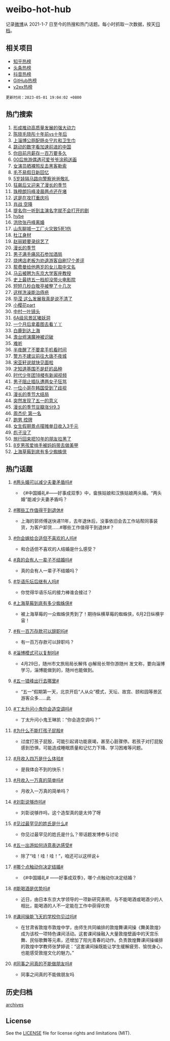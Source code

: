 # weibo-hot-hub

记录[微博](https://www.weibo.com)从 2021-1-7 日至今的热搜和热门话题。每小时抓取一次数据，按天[归档](archives)。

## 相关项目

- [知乎热榜](https://github.com/lonnyzhang423/zhihu-hot-hub)
- [头条热榜](https://github.com/lonnyzhang423/toutiao-hot-hub)
- [抖音热榜](https://github.com/lonnyzhang423/douyin-hot-hub)
- [GitHub热榜](https://github.com/lonnyzhang423/github-hot-hub)
- [v2ex热榜](https://github.com/lonnyzhang423/v2ex-hot-hub)


`更新时间：2023-05-01 19:04:02 +0800`

## 热门搜索

1. [形成推动高质量发展的强大动力](https://m.weibo.cn/search?containerid=100103type%3D1%26t%3D10%26q%3D%23%E5%BD%A2%E6%88%90%E6%8E%A8%E5%8A%A8%E9%AB%98%E8%B4%A8%E9%87%8F%E5%8F%91%E5%B1%95%E7%9A%84%E5%BC%BA%E5%A4%A7%E5%8A%A8%E5%8A%9B%23&stream_entry_id=51&isnewpage=1&extparam=seat%3D1%26c_type%3D51%26dgr%3D0%26cate%3D10103%26filter_type%3Drealtimehot%26stream_entry_id%3D51%26pos%3D0%26display_time%3D1682939041%26pre_seqid%3D1682939041035027378225&luicode=10000011&lfid=106003type%253D25%2526t%253D3%2526disable_hot%253D1%2526filter_type%253Drealtimehot)
1. [陈晓毛晓彤十年前vs十年后](https://m.weibo.cn/search?containerid=100103type%3D1%26t%3D10%26q%3D%23%E9%99%88%E6%99%93%E6%AF%9B%E6%99%93%E5%BD%A4%E5%8D%81%E5%B9%B4%E5%89%8Dvs%E5%8D%81%E5%B9%B4%E5%90%8E%23&stream_entry_id=31&isnewpage=1&extparam=seat%3D1%26realpos%3D1%26flag%3D1%26band_rank%3D1%26lcate%3D5001%26stream_entry_id%3D31%26filter_type%3Drealtimehot%26q%3D%2523%25E9%2599%2588%25E6%2599%2593%25E6%25AF%259B%25E6%2599%2593%25E5%25BD%25A4%25E5%258D%2581%25E5%25B9%25B4%25E5%2589%258Dvs%25E5%258D%2581%25E5%25B9%25B4%25E5%2590%258E%2523%26dgr%3D0%26pos%3D0%26cate%3D5001%26c_type%3D31%26display_time%3D1682939041%26pre_seqid%3D1682939041035027378225&luicode=10000011&lfid=106003type%253D25%2526t%253D3%2526disable_hot%253D1%2526filter_type%253Drealtimehot)
1. [上淄博公厕配肠炎宁片和卫生巾](https://m.weibo.cn/search?containerid=100103type%3D1%26t%3D10%26q%3D%23%E4%B8%8A%E6%B7%84%E5%8D%9A%E5%85%AC%E5%8E%95%E9%85%8D%E8%82%A0%E7%82%8E%E5%AE%81%E7%89%87%E5%92%8C%E5%8D%AB%E7%94%9F%E5%B7%BE%23&stream_entry_id=31&isnewpage=1&extparam=seat%3D1%26realpos%3D2%26flag%3D0%26band_rank%3D2%26lcate%3D5001%26stream_entry_id%3D31%26filter_type%3Drealtimehot%26q%3D%2523%25E4%25B8%258A%25E6%25B7%2584%25E5%258D%259A%25E5%2585%25AC%25E5%258E%2595%25E9%2585%258D%25E8%2582%25A0%25E7%2582%258E%25E5%25AE%2581%25E7%2589%2587%25E5%2592%258C%25E5%258D%25AB%25E7%2594%259F%25E5%25B7%25BE%2523%26dgr%3D0%26pos%3D1%26cate%3D5001%26c_type%3D31%26display_time%3D1682939041%26pre_seqid%3D1682939041035027378225&luicode=10000011&lfid=106003type%253D25%2526t%253D3%2526disable_hot%253D1%2526filter_type%253Drealtimehot)
1. [跳动的数字看加速前进的中国](https://m.weibo.cn/search?containerid=100103type%3D1%26t%3D10%26q%3D%23%E8%B7%B3%E5%8A%A8%E7%9A%84%E6%95%B0%E5%AD%97%E7%9C%8B%E5%8A%A0%E9%80%9F%E5%89%8D%E8%BF%9B%E7%9A%84%E4%B8%AD%E5%9B%BD%23&stream_entry_id=31&isnewpage=1&extparam=seat%3D1%26realpos%3D3%26flag%3D0%26band_rank%3D3%26lcate%3D5001%26stream_entry_id%3D31%26filter_type%3Drealtimehot%26q%3D%2523%25E8%25B7%25B3%25E5%258A%25A8%25E7%259A%2584%25E6%2595%25B0%25E5%25AD%2597%25E7%259C%258B%25E5%258A%25A0%25E9%2580%259F%25E5%2589%258D%25E8%25BF%259B%25E7%259A%2584%25E4%25B8%25AD%25E5%259B%25BD%2523%26dgr%3D0%26pos%3D2%26cate%3D5001%26c_type%3D31%26display_time%3D1682939041%26pre_seqid%3D1682939041035027378225&luicode=10000011&lfid=106003type%253D25%2526t%253D3%2526disable_hot%253D1%2526filter_type%253Drealtimehot)
1. [你目前月薪存一百万要多久](https://m.weibo.cn/search?containerid=100103type%3D1%26t%3D10%26q%3D%23%E4%BD%A0%E7%9B%AE%E5%89%8D%E6%9C%88%E8%96%AA%E5%AD%98%E4%B8%80%E7%99%BE%E4%B8%87%E8%A6%81%E5%A4%9A%E4%B9%85%23&stream_entry_id=31&isnewpage=1&extparam=seat%3D1%26realpos%3D4%26flag%3D2%26band_rank%3D4%26lcate%3D5001%26stream_entry_id%3D31%26filter_type%3Drealtimehot%26q%3D%2523%25E4%25BD%25A0%25E7%259B%25AE%25E5%2589%258D%25E6%259C%2588%25E8%2596%25AA%25E5%25AD%2598%25E4%25B8%2580%25E7%2599%25BE%25E4%25B8%2587%25E8%25A6%2581%25E5%25A4%259A%25E4%25B9%2585%2523%26dgr%3D0%26pos%3D3%26cate%3D5001%26c_type%3D31%26display_time%3D1682939041%26pre_seqid%3D1682939041035027378225&luicode=10000011&lfid=106003type%253D25%2526t%253D3%2526disable_hot%253D1%2526filter_type%253Drealtimehot)
1. [00后旅游偶遇可爱爷爷涂鸦送画](https://m.weibo.cn/search?containerid=100103type%3D1%26t%3D10%26q%3D%2300%E5%90%8E%E6%97%85%E6%B8%B8%E5%81%B6%E9%81%87%E5%8F%AF%E7%88%B1%E7%88%B7%E7%88%B7%E6%B6%82%E9%B8%A6%E9%80%81%E7%94%BB%23&stream_entry_id=31&isnewpage=1&extparam=seat%3D1%26realpos%3D5%26flag%3D1%26band_rank%3D5%26lcate%3D5001%26stream_entry_id%3D31%26filter_type%3Drealtimehot%26q%3D%252300%25E5%2590%258E%25E6%2597%2585%25E6%25B8%25B8%25E5%2581%25B6%25E9%2581%2587%25E5%258F%25AF%25E7%2588%25B1%25E7%2588%25B7%25E7%2588%25B7%25E6%25B6%2582%25E9%25B8%25A6%25E9%2580%2581%25E7%2594%25BB%2523%26dgr%3D0%26pos%3D4%26cate%3D5001%26c_type%3D31%26display_time%3D1682939041%26pre_seqid%3D1682939041035027378225&luicode=10000011&lfid=106003type%253D25%2526t%253D3%2526disable_hot%253D1%2526filter_type%253Drealtimehot)
1. [女演员晒裸照反击黑客勒索](https://m.weibo.cn/search?containerid=100103type%3D1%26t%3D10%26q%3D%23%E5%A5%B3%E6%BC%94%E5%91%98%E6%99%92%E8%A3%B8%E7%85%A7%E5%8F%8D%E5%87%BB%E9%BB%91%E5%AE%A2%E5%8B%92%E7%B4%A2%23&stream_entry_id=31&isnewpage=1&extparam=seat%3D1%26realpos%3D6%26flag%3D16%26band_rank%3D6%26lcate%3D5001%26stream_entry_id%3D31%26filter_type%3Drealtimehot%26q%3D%2523%25E5%25A5%25B3%25E6%25BC%2594%25E5%2591%2598%25E6%2599%2592%25E8%25A3%25B8%25E7%2585%25A7%25E5%258F%258D%25E5%2587%25BB%25E9%25BB%2591%25E5%25AE%25A2%25E5%258B%2592%25E7%25B4%25A2%2523%26dgr%3D0%26pos%3D5%26cate%3D5001%26c_type%3D31%26display_time%3D1682939041%26pre_seqid%3D1682939041035027378225&luicode=10000011&lfid=106003type%253D25%2526t%253D3%2526disable_hot%253D1%2526filter_type%253Drealtimehot)
1. [毛不易假日新回忆](https://m.weibo.cn/search?containerid=100103type%3D1%26t%3D10%26q%3D%23%E6%AF%9B%E4%B8%8D%E6%98%93%E5%81%87%E6%97%A5%E6%96%B0%E5%9B%9E%E5%BF%86%23&stream_entry_id=31&isnewpage=1&extparam=seat%3D1%26band_rank%3D7%26lcate%3D5001%26filter_type%3Drealtimehot%26c_type%3D31%26adid%3D187477%26q%3D%2523%25E6%25AF%259B%25E4%25B8%258D%25E6%2598%2593%25E5%2581%2587%25E6%2597%25A5%25E6%2596%25B0%25E5%259B%259E%25E5%25BF%2586%2523%26dgr%3D0%26stream_entry_id%3D31%26topic_ad%3D1%26cate%3D5001%26pos%3D6%26display_time%3D1682939041%26pre_seqid%3D1682939041035027378225&luicode=10000011&lfid=106003type%253D25%2526t%253D3%2526disable_hot%253D1%2526filter_type%253Drealtimehot)
1. [5岁娃隔马路向警察爸爸敬礼](https://m.weibo.cn/search?containerid=100103type%3D1%26t%3D10%26q%3D%235%E5%B2%81%E5%A8%83%E9%9A%94%E9%A9%AC%E8%B7%AF%E5%90%91%E8%AD%A6%E5%AF%9F%E7%88%B8%E7%88%B8%E6%95%AC%E7%A4%BC%23&stream_entry_id=31&isnewpage=1&extparam=seat%3D1%26realpos%3D7%26flag%3D1%26band_rank%3D7%26lcate%3D5001%26stream_entry_id%3D31%26filter_type%3Drealtimehot%26q%3D%25235%25E5%25B2%2581%25E5%25A8%2583%25E9%259A%2594%25E9%25A9%25AC%25E8%25B7%25AF%25E5%2590%2591%25E8%25AD%25A6%25E5%25AF%259F%25E7%2588%25B8%25E7%2588%25B8%25E6%2595%25AC%25E7%25A4%25BC%2523%26dgr%3D0%26pos%3D7%26cate%3D5001%26c_type%3D31%26display_time%3D1682939041%26pre_seqid%3D1682939041035027378225&luicode=10000011&lfid=106003type%253D25%2526t%253D3%2526disable_hot%253D1%2526filter_type%253Drealtimehot)
1. [狂飙后又迎来了漫长的季节](https://m.weibo.cn/search?containerid=100103type%3D1%26t%3D10%26q%3D%E7%8B%82%E9%A3%99%E5%90%8E%E5%8F%88%E8%BF%8E%E6%9D%A5%E4%BA%86%E6%BC%AB%E9%95%BF%E7%9A%84%E5%AD%A3%E8%8A%82&stream_entry_id=31&isnewpage=1&extparam=seat%3D1%26realpos%3D8%26flag%3D1%26band_rank%3D8%26lcate%3D5001%26stream_entry_id%3D31%26filter_type%3Drealtimehot%26q%3D%25E7%258B%2582%25E9%25A3%2599%25E5%2590%258E%25E5%258F%2588%25E8%25BF%258E%25E6%259D%25A5%25E4%25BA%2586%25E6%25BC%25AB%25E9%2595%25BF%25E7%259A%2584%25E5%25AD%25A3%25E8%258A%2582%26dgr%3D0%26pos%3D8%26cate%3D5001%26c_type%3D31%26display_time%3D1682939041%26pre_seqid%3D1682939041035027378225&luicode=10000011&lfid=106003type%253D25%2526t%253D3%2526disable_hot%253D1%2526filter_type%253Drealtimehot)
1. [珠穆朗玛峰凌晨两点还在堵](https://m.weibo.cn/search?containerid=100103type%3D1%26t%3D10%26q%3D%E7%8F%A0%E7%A9%86%E6%9C%97%E7%8E%9B%E5%B3%B0%E5%87%8C%E6%99%A8%E4%B8%A4%E7%82%B9%E8%BF%98%E5%9C%A8%E5%A0%B5&stream_entry_id=31&isnewpage=1&extparam=seat%3D1%26realpos%3D9%26flag%3D16%26band_rank%3D9%26lcate%3D5001%26stream_entry_id%3D31%26filter_type%3Drealtimehot%26q%3D%25E7%258F%25A0%25E7%25A9%2586%25E6%259C%2597%25E7%258E%259B%25E5%25B3%25B0%25E5%2587%258C%25E6%2599%25A8%25E4%25B8%25A4%25E7%2582%25B9%25E8%25BF%2598%25E5%259C%25A8%25E5%25A0%25B5%26dgr%3D0%26pos%3D9%26cate%3D5001%26c_type%3D31%26display_time%3D1682939041%26pre_seqid%3D1682939041035027378225&luicode=10000011&lfid=106003type%253D25%2526t%253D3%2526disable_hot%253D1%2526filter_type%253Drealtimehot)
1. [这是在攻打重庆吗](https://m.weibo.cn/search?containerid=100103type%3D1%26t%3D10%26q%3D%23%E8%BF%99%E6%98%AF%E5%9C%A8%E6%94%BB%E6%89%93%E9%87%8D%E5%BA%86%E5%90%97%23&stream_entry_id=31&isnewpage=1&extparam=seat%3D1%26realpos%3D10%26flag%3D0%26band_rank%3D10%26lcate%3D5001%26stream_entry_id%3D31%26filter_type%3Drealtimehot%26q%3D%2523%25E8%25BF%2599%25E6%2598%25AF%25E5%259C%25A8%25E6%2594%25BB%25E6%2589%2593%25E9%2587%258D%25E5%25BA%2586%25E5%2590%2597%2523%26dgr%3D0%26pos%3D10%26cate%3D5001%26c_type%3D31%26display_time%3D1682939041%26pre_seqid%3D1682939041035027378225&luicode=10000011&lfid=106003type%253D25%2526t%253D3%2526disable_hot%253D1%2526filter_type%253Drealtimehot)
1. [肖战 空降](https://m.weibo.cn/search?containerid=100103type%3D1%26t%3D10%26q%3D%E8%82%96%E6%88%98+%E7%A9%BA%E9%99%8D&stream_entry_id=31&isnewpage=1&extparam=seat%3D1%26realpos%3D11%26flag%3D1%26band_rank%3D11%26lcate%3D5001%26stream_entry_id%3D31%26filter_type%3Drealtimehot%26q%3D%25E8%2582%2596%25E6%2588%2598%2520%25E7%25A9%25BA%25E9%2599%258D%26dgr%3D0%26pos%3D11%26cate%3D5001%26c_type%3D31%26display_time%3D1682939041%26pre_seqid%3D1682939041035027378225&luicode=10000011&lfid=106003type%253D25%2526t%253D3%2526disable_hot%253D1%2526filter_type%253Drealtimehot)
1. [提名你一听到主演名字就不会打开的剧](https://m.weibo.cn/search?containerid=100103type%3D1%26t%3D10%26q%3D%23%E6%8F%90%E5%90%8D%E4%BD%A0%E4%B8%80%E5%90%AC%E5%88%B0%E4%B8%BB%E6%BC%94%E5%90%8D%E5%AD%97%E5%B0%B1%E4%B8%8D%E4%BC%9A%E6%89%93%E5%BC%80%E7%9A%84%E5%89%A7%23&stream_entry_id=31&isnewpage=1&extparam=seat%3D1%26realpos%3D12%26flag%3D0%26band_rank%3D12%26lcate%3D5001%26stream_entry_id%3D31%26filter_type%3Drealtimehot%26q%3D%2523%25E6%258F%2590%25E5%2590%258D%25E4%25BD%25A0%25E4%25B8%2580%25E5%2590%25AC%25E5%2588%25B0%25E4%25B8%25BB%25E6%25BC%2594%25E5%2590%258D%25E5%25AD%2597%25E5%25B0%25B1%25E4%25B8%258D%25E4%25BC%259A%25E6%2589%2593%25E5%25BC%2580%25E7%259A%2584%25E5%2589%25A7%2523%26dgr%3D0%26pos%3D12%26cate%3D5001%26c_type%3D31%26display_time%3D1682939041%26pre_seqid%3D1682939041035027378225&luicode=10000011&lfid=106003type%253D25%2526t%253D3%2526disable_hot%253D1%2526filter_type%253Drealtimehot)
1. [hybe](https://m.weibo.cn/search?containerid=100103type%3D1%26t%3D10%26q%3Dhybe&stream_entry_id=31&isnewpage=1&extparam=seat%3D1%26realpos%3D13%26flag%3D2%26band_rank%3D13%26lcate%3D5001%26stream_entry_id%3D31%26filter_type%3Drealtimehot%26q%3Dhybe%26dgr%3D0%26pos%3D13%26cate%3D5001%26c_type%3D31%26display_time%3D1682939041%26pre_seqid%3D1682939041035027378225&luicode=10000011&lfid=106003type%253D25%2526t%253D3%2526disable_hot%253D1%2526filter_type%253Drealtimehot)
1. [洪欣张丹峰离婚](https://m.weibo.cn/search?containerid=100103type%3D1%26t%3D10%26q%3D%23%E6%B4%AA%E6%AC%A3%E5%BC%A0%E4%B8%B9%E5%B3%B0%E7%A6%BB%E5%A9%9A%23&stream_entry_id=31&isnewpage=1&extparam=seat%3D1%26realpos%3D14%26flag%3D2%26band_rank%3D14%26lcate%3D5001%26stream_entry_id%3D31%26filter_type%3Drealtimehot%26q%3D%2523%25E6%25B4%25AA%25E6%25AC%25A3%25E5%25BC%25A0%25E4%25B8%25B9%25E5%25B3%25B0%25E7%25A6%25BB%25E5%25A9%259A%2523%26dgr%3D0%26pos%3D14%26cate%3D5001%26c_type%3D31%26display_time%3D1682939041%26pre_seqid%3D1682939041035027378225&luicode=10000011&lfid=106003type%253D25%2526t%253D3%2526disable_hot%253D1%2526filter_type%253Drealtimehot)
1. [山东聊城一工厂火灾致5死1伤](https://m.weibo.cn/search?containerid=100103type%3D1%26t%3D10%26q%3D%23%E5%B1%B1%E4%B8%9C%E8%81%8A%E5%9F%8E%E4%B8%80%E5%B7%A5%E5%8E%82%E7%81%AB%E7%81%BE%E8%87%B45%E6%AD%BB1%E4%BC%A4%23&stream_entry_id=31&isnewpage=1&extparam=seat%3D1%26realpos%3D15%26flag%3D1%26band_rank%3D15%26lcate%3D5001%26stream_entry_id%3D31%26filter_type%3Drealtimehot%26q%3D%2523%25E5%25B1%25B1%25E4%25B8%259C%25E8%2581%258A%25E5%259F%258E%25E4%25B8%2580%25E5%25B7%25A5%25E5%258E%2582%25E7%2581%25AB%25E7%2581%25BE%25E8%2587%25B45%25E6%25AD%25BB1%25E4%25BC%25A4%2523%26dgr%3D0%26pos%3D15%26cate%3D5001%26c_type%3D31%26display_time%3D1682939041%26pre_seqid%3D1682939041035027378225&luicode=10000011&lfid=106003type%253D25%2526t%253D3%2526disable_hot%253D1%2526filter_type%253Drealtimehot)
1. [杜江身材](https://m.weibo.cn/search?containerid=100103type%3D1%26t%3D10%26q%3D%E6%9D%9C%E6%B1%9F%E8%BA%AB%E6%9D%90&stream_entry_id=31&isnewpage=1&extparam=seat%3D1%26realpos%3D16%26flag%3D1%26band_rank%3D16%26lcate%3D5001%26stream_entry_id%3D31%26filter_type%3Drealtimehot%26q%3D%25E6%259D%259C%25E6%25B1%259F%25E8%25BA%25AB%25E6%259D%2590%26dgr%3D0%26pos%3D16%26cate%3D5001%26c_type%3D31%26display_time%3D1682939041%26pre_seqid%3D1682939041035027378225&luicode=10000011&lfid=106003type%253D25%2526t%253D3%2526disable_hot%253D1%2526filter_type%253Drealtimehot)
1. [赵丽颖要录综艺了](https://m.weibo.cn/search?containerid=100103type%3D1%26t%3D10%26q%3D%23%E8%B5%B5%E4%B8%BD%E9%A2%96%E8%A6%81%E5%BD%95%E7%BB%BC%E8%89%BA%E4%BA%86%23&stream_entry_id=31&isnewpage=1&extparam=seat%3D1%26realpos%3D17%26flag%3D0%26band_rank%3D17%26lcate%3D5001%26stream_entry_id%3D31%26filter_type%3Drealtimehot%26q%3D%2523%25E8%25B5%25B5%25E4%25B8%25BD%25E9%25A2%2596%25E8%25A6%2581%25E5%25BD%2595%25E7%25BB%25BC%25E8%2589%25BA%25E4%25BA%2586%2523%26dgr%3D0%26pos%3D17%26cate%3D5001%26c_type%3D31%26display_time%3D1682939041%26pre_seqid%3D1682939041035027378225&luicode=10000011&lfid=106003type%253D25%2526t%253D3%2526disable_hot%253D1%2526filter_type%253Drealtimehot)
1. [漫长的季节](https://m.weibo.cn/search?containerid=100103type%3D1%26t%3D10%26q%3D%E6%BC%AB%E9%95%BF%E7%9A%84%E5%AD%A3%E8%8A%82&stream_entry_id=31&isnewpage=1&extparam=seat%3D1%26realpos%3D18%26flag%3D1%26band_rank%3D18%26lcate%3D5001%26stream_entry_id%3D31%26filter_type%3Drealtimehot%26q%3D%25E6%25BC%25AB%25E9%2595%25BF%25E7%259A%2584%25E5%25AD%25A3%25E8%258A%2582%26dgr%3D0%26pos%3D18%26cate%3D5001%26c_type%3D31%26display_time%3D1682939041%26pre_seqid%3D1682939041035027378225&luicode=10000011&lfid=106003type%253D25%2526t%253D3%2526disable_hot%253D1%2526filter_type%253Drealtimehot)
1. [男子满手痛风石参加酒局](https://m.weibo.cn/search?containerid=100103type%3D1%26t%3D10%26q%3D%23%E7%94%B7%E5%AD%90%E6%BB%A1%E6%89%8B%E7%97%9B%E9%A3%8E%E7%9F%B3%E5%8F%82%E5%8A%A0%E9%85%92%E5%B1%80%23&stream_entry_id=31&isnewpage=1&extparam=seat%3D1%26realpos%3D19%26flag%3D1%26band_rank%3D19%26lcate%3D5001%26stream_entry_id%3D31%26filter_type%3Drealtimehot%26q%3D%2523%25E7%2594%25B7%25E5%25AD%2590%25E6%25BB%25A1%25E6%2589%258B%25E7%2597%259B%25E9%25A3%258E%25E7%259F%25B3%25E5%258F%2582%25E5%258A%25A0%25E9%2585%2592%25E5%25B1%2580%2523%26dgr%3D0%26pos%3D19%26cate%3D5001%26c_type%3D31%26display_time%3D1682939041%26pre_seqid%3D1682939041035027378225&luicode=10000011&lfid=106003type%253D25%2526t%253D3%2526disable_hot%253D1%2526filter_type%253Drealtimehot)
1. [烧烤店老板为劝退游客自刷17个差评](https://m.weibo.cn/search?containerid=100103type%3D1%26t%3D10%26q%3D%23%E7%83%A7%E7%83%A4%E5%BA%97%E8%80%81%E6%9D%BF%E4%B8%BA%E5%8A%9D%E9%80%80%E6%B8%B8%E5%AE%A2%E8%87%AA%E5%88%B717%E4%B8%AA%E5%B7%AE%E8%AF%84%23&stream_entry_id=31&isnewpage=1&extparam=seat%3D1%26realpos%3D20%26flag%3D0%26band_rank%3D20%26lcate%3D5001%26stream_entry_id%3D31%26filter_type%3Drealtimehot%26q%3D%2523%25E7%2583%25A7%25E7%2583%25A4%25E5%25BA%2597%25E8%2580%2581%25E6%259D%25BF%25E4%25B8%25BA%25E5%258A%259D%25E9%2580%2580%25E6%25B8%25B8%25E5%25AE%25A2%25E8%2587%25AA%25E5%2588%25B717%25E4%25B8%25AA%25E5%25B7%25AE%25E8%25AF%2584%2523%26dgr%3D0%26pos%3D20%26cate%3D5001%26c_type%3D31%26display_time%3D1682939041%26pre_seqid%3D1682939041035027378225&luicode=10000011&lfid=106003type%253D25%2526t%253D3%2526disable_hot%253D1%2526filter_type%253Drealtimehot)
1. [帮费曼给他两岁的女儿取中文名](https://m.weibo.cn/search?containerid=100103type%3D1%26t%3D10%26q%3D%23%E5%B8%AE%E8%B4%B9%E6%9B%BC%E7%BB%99%E4%BB%96%E4%B8%A4%E5%B2%81%E7%9A%84%E5%A5%B3%E5%84%BF%E5%8F%96%E4%B8%AD%E6%96%87%E5%90%8D%23&stream_entry_id=31&isnewpage=1&extparam=seat%3D1%26realpos%3D21%26flag%3D1%26band_rank%3D21%26lcate%3D5001%26stream_entry_id%3D31%26filter_type%3Drealtimehot%26q%3D%2523%25E5%25B8%25AE%25E8%25B4%25B9%25E6%259B%25BC%25E7%25BB%2599%25E4%25BB%2596%25E4%25B8%25A4%25E5%25B2%2581%25E7%259A%2584%25E5%25A5%25B3%25E5%2584%25BF%25E5%258F%2596%25E4%25B8%25AD%25E6%2596%2587%25E5%2590%258D%2523%26dgr%3D0%26pos%3D21%26cate%3D5001%26c_type%3D31%26display_time%3D1682939041%26pre_seqid%3D1682939041035027378225&luicode=10000011&lfid=106003type%253D25%2526t%253D3%2526disable_hot%253D1%2526filter_type%253Drealtimehot)
1. [马云被聘为东京大学客座教授](https://m.weibo.cn/search?containerid=100103type%3D1%26t%3D10%26q%3D%23%E9%A9%AC%E4%BA%91%E8%A2%AB%E8%81%98%E4%B8%BA%E4%B8%9C%E4%BA%AC%E5%A4%A7%E5%AD%A6%E5%AE%A2%E5%BA%A7%E6%95%99%E6%8E%88%23&stream_entry_id=31&isnewpage=1&extparam=seat%3D1%26realpos%3D22%26flag%3D2%26band_rank%3D22%26lcate%3D5001%26stream_entry_id%3D31%26filter_type%3Drealtimehot%26q%3D%2523%25E9%25A9%25AC%25E4%25BA%2591%25E8%25A2%25AB%25E8%2581%2598%25E4%25B8%25BA%25E4%25B8%259C%25E4%25BA%25AC%25E5%25A4%25A7%25E5%25AD%25A6%25E5%25AE%25A2%25E5%25BA%25A7%25E6%2595%2599%25E6%258E%2588%2523%26dgr%3D0%26pos%3D22%26cate%3D5001%26c_type%3D31%26display_time%3D1682939041%26pre_seqid%3D1682939041035027378225&luicode=10000011&lfid=106003type%253D25%2526t%253D3%2526disable_hot%253D1%2526filter_type%253Drealtimehot)
1. [史上最挤五一档却没带火电影院](https://m.weibo.cn/search?containerid=100103type%3D1%26t%3D10%26q%3D%23%E5%8F%B2%E4%B8%8A%E6%9C%80%E6%8C%A4%E4%BA%94%E4%B8%80%E6%A1%A3%E5%8D%B4%E6%B2%A1%E5%B8%A6%E7%81%AB%E7%94%B5%E5%BD%B1%E9%99%A2%23&stream_entry_id=31&isnewpage=1&extparam=seat%3D1%26realpos%3D23%26flag%3D0%26band_rank%3D23%26lcate%3D5001%26stream_entry_id%3D31%26filter_type%3Drealtimehot%26q%3D%2523%25E5%258F%25B2%25E4%25B8%258A%25E6%259C%2580%25E6%258C%25A4%25E4%25BA%2594%25E4%25B8%2580%25E6%25A1%25A3%25E5%258D%25B4%25E6%25B2%25A1%25E5%25B8%25A6%25E7%2581%25AB%25E7%2594%25B5%25E5%25BD%25B1%25E9%2599%25A2%2523%26dgr%3D0%26pos%3D23%26cate%3D5001%26c_type%3D31%26display_time%3D1682939041%26pre_seqid%3D1682939041035027378225&luicode=10000011&lfid=106003type%253D25%2526t%253D3%2526disable_hot%253D1%2526filter_type%253Drealtimehot)
1. [短短几秒白敬亭被整了十几次](https://m.weibo.cn/search?containerid=100103type%3D1%26t%3D10%26q%3D%E7%9F%AD%E7%9F%AD%E5%87%A0%E7%A7%92%E7%99%BD%E6%95%AC%E4%BA%AD%E8%A2%AB%E6%95%B4%E4%BA%86%E5%8D%81%E5%87%A0%E6%AC%A1&stream_entry_id=31&isnewpage=1&extparam=seat%3D1%26realpos%3D24%26flag%3D1%26band_rank%3D24%26lcate%3D5001%26stream_entry_id%3D31%26filter_type%3Drealtimehot%26q%3D%25E7%259F%25AD%25E7%259F%25AD%25E5%2587%25A0%25E7%25A7%2592%25E7%2599%25BD%25E6%2595%25AC%25E4%25BA%25AD%25E8%25A2%25AB%25E6%2595%25B4%25E4%25BA%2586%25E5%258D%2581%25E5%2587%25A0%25E6%25AC%25A1%26dgr%3D0%26pos%3D24%26cate%3D5001%26c_type%3D31%26display_time%3D1682939041%26pre_seqid%3D1682939041035027378225&luicode=10000011&lfid=106003type%253D25%2526t%253D3%2526disable_hot%253D1%2526filter_type%253Drealtimehot)
1. [这样洗澡能治痔疮](https://m.weibo.cn/search?containerid=100103type%3D1%26t%3D10%26q%3D%23%E8%BF%99%E6%A0%B7%E6%B4%97%E6%BE%A1%E8%83%BD%E6%B2%BB%E7%97%94%E7%96%AE%23&stream_entry_id=31&isnewpage=1&extparam=seat%3D1%26realpos%3D25%26flag%3D1%26band_rank%3D25%26lcate%3D5001%26stream_entry_id%3D31%26filter_type%3Drealtimehot%26q%3D%2523%25E8%25BF%2599%25E6%25A0%25B7%25E6%25B4%2597%25E6%25BE%25A1%25E8%2583%25BD%25E6%25B2%25BB%25E7%2597%2594%25E7%2596%25AE%2523%26dgr%3D0%26pos%3D25%26cate%3D5001%26c_type%3D31%26display_time%3D1682939041%26pre_seqid%3D1682939041035027378225&luicode=10000011&lfid=106003type%253D25%2526t%253D3%2526disable_hot%253D1%2526filter_type%253Drealtimehot)
1. [毕滢 这么发展我真是说不清了](https://m.weibo.cn/search?containerid=100103type%3D1%26t%3D10%26q%3D%E6%AF%95%E6%BB%A2+%E8%BF%99%E4%B9%88%E5%8F%91%E5%B1%95%E6%88%91%E7%9C%9F%E6%98%AF%E8%AF%B4%E4%B8%8D%E6%B8%85%E4%BA%86&stream_entry_id=31&isnewpage=1&extparam=seat%3D1%26realpos%3D26%26flag%3D0%26band_rank%3D26%26lcate%3D5001%26stream_entry_id%3D31%26filter_type%3Drealtimehot%26q%3D%25E6%25AF%2595%25E6%25BB%25A2%2520%25E8%25BF%2599%25E4%25B9%2588%25E5%258F%2591%25E5%25B1%2595%25E6%2588%2591%25E7%259C%259F%25E6%2598%25AF%25E8%25AF%25B4%25E4%25B8%258D%25E6%25B8%2585%25E4%25BA%2586%26dgr%3D0%26pos%3D26%26cate%3D5001%26c_type%3D31%26display_time%3D1682939041%26pre_seqid%3D1682939041035027378225&luicode=10000011&lfid=106003type%253D25%2526t%253D3%2526disable_hot%253D1%2526filter_type%253Drealtimehot)
1. [小樱花part](https://m.weibo.cn/search?containerid=100103type%3D1%26t%3D10%26q%3D%E5%B0%8F%E6%A8%B1%E8%8A%B1part&stream_entry_id=31&isnewpage=1&extparam=seat%3D1%26realpos%3D27%26flag%3D1%26band_rank%3D27%26lcate%3D5001%26stream_entry_id%3D31%26filter_type%3Drealtimehot%26q%3D%25E5%25B0%258F%25E6%25A8%25B1%25E8%258A%25B1part%26dgr%3D0%26pos%3D27%26cate%3D5001%26c_type%3D31%26display_time%3D1682939041%26pre_seqid%3D1682939041035027378225&luicode=10000011&lfid=106003type%253D25%2526t%253D3%2526disable_hot%253D1%2526filter_type%253Drealtimehot)
1. [中村一叶镜头](https://m.weibo.cn/search?containerid=100103type%3D1%26t%3D10%26q%3D%E4%B8%AD%E6%9D%91%E4%B8%80%E5%8F%B6%E9%95%9C%E5%A4%B4&stream_entry_id=31&isnewpage=1&extparam=seat%3D1%26realpos%3D28%26flag%3D1%26band_rank%3D28%26lcate%3D5001%26stream_entry_id%3D31%26filter_type%3Drealtimehot%26q%3D%25E4%25B8%25AD%25E6%259D%2591%25E4%25B8%2580%25E5%258F%25B6%25E9%2595%259C%25E5%25A4%25B4%26dgr%3D0%26pos%3D28%26cate%3D5001%26c_type%3D31%26display_time%3D1682939041%26pre_seqid%3D1682939041035027378225&luicode=10000011&lfid=106003type%253D25%2526t%253D3%2526disable_hot%253D1%2526filter_type%253Drealtimehot)
1. [6A级风景区猪妖洞](https://m.weibo.cn/search?containerid=100103type%3D1%26t%3D10%26q%3D6A%E7%BA%A7%E9%A3%8E%E6%99%AF%E5%8C%BA%E7%8C%AA%E5%A6%96%E6%B4%9E&stream_entry_id=31&isnewpage=1&extparam=seat%3D1%26realpos%3D29%26flag%3D1%26band_rank%3D29%26lcate%3D5001%26stream_entry_id%3D31%26filter_type%3Drealtimehot%26q%3D6A%25E7%25BA%25A7%25E9%25A3%258E%25E6%2599%25AF%25E5%258C%25BA%25E7%258C%25AA%25E5%25A6%2596%25E6%25B4%259E%26dgr%3D0%26pos%3D29%26cate%3D5001%26c_type%3D31%26display_time%3D1682939041%26pre_seqid%3D1682939041035027378225&luicode=10000011&lfid=106003type%253D25%2526t%253D3%2526disable_hot%253D1%2526filter_type%253Drealtimehot)
1. [一个月后拿着图去看丫丫](https://m.weibo.cn/search?containerid=100103type%3D1%26t%3D10%26q%3D%23%E4%B8%80%E4%B8%AA%E6%9C%88%E5%90%8E%E6%8B%BF%E7%9D%80%E5%9B%BE%E5%8E%BB%E7%9C%8B%E4%B8%AB%E4%B8%AB%23&stream_entry_id=31&isnewpage=1&extparam=seat%3D1%26realpos%3D30%26flag%3D0%26band_rank%3D30%26lcate%3D5001%26stream_entry_id%3D31%26filter_type%3Drealtimehot%26q%3D%2523%25E4%25B8%2580%25E4%25B8%25AA%25E6%259C%2588%25E5%2590%258E%25E6%258B%25BF%25E7%259D%2580%25E5%259B%25BE%25E5%258E%25BB%25E7%259C%258B%25E4%25B8%25AB%25E4%25B8%25AB%2523%26dgr%3D0%26pos%3D30%26cate%3D5001%26c_type%3D31%26display_time%3D1682939041%26pre_seqid%3D1682939041035027378225&luicode=10000011&lfid=106003type%253D25%2526t%253D3%2526disable_hot%253D1%2526filter_type%253Drealtimehot)
1. [白鹿到达上海](https://m.weibo.cn/search?containerid=100103type%3D1%26t%3D10%26q%3D%23%E7%99%BD%E9%B9%BF%E5%88%B0%E8%BE%BE%E4%B8%8A%E6%B5%B7%23&stream_entry_id=31&isnewpage=1&extparam=seat%3D1%26realpos%3D31%26flag%3D1%26band_rank%3D31%26lcate%3D5001%26stream_entry_id%3D31%26filter_type%3Drealtimehot%26q%3D%2523%25E7%2599%25BD%25E9%25B9%25BF%25E5%2588%25B0%25E8%25BE%25BE%25E4%25B8%258A%25E6%25B5%25B7%2523%26dgr%3D0%26pos%3D31%26cate%3D5001%26c_type%3D31%26display_time%3D1682939041%26pre_seqid%3D1682939041035027378225&luicode=10000011&lfid=106003type%253D25%2526t%253D3%2526disable_hot%253D1%2526filter_type%253Drealtimehot)
1. [澹台烬演魔神被识破](https://m.weibo.cn/search?containerid=100103type%3D1%26t%3D10%26q%3D%23%E6%BE%B9%E5%8F%B0%E7%83%AC%E6%BC%94%E9%AD%94%E7%A5%9E%E8%A2%AB%E8%AF%86%E7%A0%B4%23&stream_entry_id=31&isnewpage=1&extparam=seat%3D1%26realpos%3D32%26flag%3D1%26band_rank%3D32%26lcate%3D5001%26stream_entry_id%3D31%26filter_type%3Drealtimehot%26q%3D%2523%25E6%25BE%25B9%25E5%258F%25B0%25E7%2583%25AC%25E6%25BC%2594%25E9%25AD%2594%25E7%25A5%259E%25E8%25A2%25AB%25E8%25AF%2586%25E7%25A0%25B4%2523%26dgr%3D0%26pos%3D32%26cate%3D5001%26c_type%3D31%26display_time%3D1682939041%26pre_seqid%3D1682939041035027378225&luicode=10000011&lfid=106003type%253D25%2526t%253D3%2526disable_hot%253D1%2526filter_type%253Drealtimehot)
1. [难听](https://m.weibo.cn/search?containerid=100103type%3D1%26t%3D10%26q%3D%E9%9A%BE%E5%90%AC&stream_entry_id=31&isnewpage=1&extparam=seat%3D1%26realpos%3D33%26flag%3D1%26band_rank%3D33%26lcate%3D5001%26stream_entry_id%3D31%26filter_type%3Drealtimehot%26q%3D%25E9%259A%25BE%25E5%2590%25AC%26dgr%3D0%26pos%3D33%26cate%3D5001%26c_type%3D31%26display_time%3D1682939041%26pre_seqid%3D1682939041035027378225&luicode=10000011&lfid=106003type%253D25%2526t%253D3%2526disable_hot%253D1%2526filter_type%253Drealtimehot)
1. [半夜醒了不要拿手机看时间](https://m.weibo.cn/search?containerid=100103type%3D1%26t%3D10%26q%3D%23%E5%8D%8A%E5%A4%9C%E9%86%92%E4%BA%86%E4%B8%8D%E8%A6%81%E6%8B%BF%E6%89%8B%E6%9C%BA%E7%9C%8B%E6%97%B6%E9%97%B4%23&stream_entry_id=31&isnewpage=1&extparam=seat%3D1%26realpos%3D34%26flag%3D0%26band_rank%3D34%26lcate%3D5001%26stream_entry_id%3D31%26filter_type%3Drealtimehot%26q%3D%2523%25E5%258D%258A%25E5%25A4%259C%25E9%2586%2592%25E4%25BA%2586%25E4%25B8%258D%25E8%25A6%2581%25E6%258B%25BF%25E6%2589%258B%25E6%259C%25BA%25E7%259C%258B%25E6%2597%25B6%25E9%2597%25B4%2523%26dgr%3D0%26pos%3D34%26cate%3D5001%26c_type%3D31%26display_time%3D1682939041%26pre_seqid%3D1682939041035027378225&luicode=10000011&lfid=106003type%253D25%2526t%253D3%2526disable_hot%253D1%2526filter_type%253Drealtimehot)
1. [警方不建议前往大唐不夜城](https://m.weibo.cn/search?containerid=100103type%3D1%26t%3D10%26q%3D%23%E8%AD%A6%E6%96%B9%E4%B8%8D%E5%BB%BA%E8%AE%AE%E5%89%8D%E5%BE%80%E5%A4%A7%E5%94%90%E4%B8%8D%E5%A4%9C%E5%9F%8E%23&stream_entry_id=31&isnewpage=1&extparam=seat%3D1%26realpos%3D35%26flag%3D0%26band_rank%3D35%26lcate%3D5001%26stream_entry_id%3D31%26filter_type%3Drealtimehot%26q%3D%2523%25E8%25AD%25A6%25E6%2596%25B9%25E4%25B8%258D%25E5%25BB%25BA%25E8%25AE%25AE%25E5%2589%258D%25E5%25BE%2580%25E5%25A4%25A7%25E5%2594%2590%25E4%25B8%258D%25E5%25A4%259C%25E5%259F%258E%2523%26dgr%3D0%26pos%3D35%26cate%3D5001%26c_type%3D31%26display_time%3D1682939041%26pre_seqid%3D1682939041035027378225&luicode=10000011&lfid=106003type%253D25%2526t%253D3%2526disable_hot%253D1%2526filter_type%253Drealtimehot)
1. [宋亚轩说就快见面啦](https://m.weibo.cn/search?containerid=100103type%3D1%26t%3D10%26q%3D%23%E5%AE%8B%E4%BA%9A%E8%BD%A9%E8%AF%B4%E5%B0%B1%E5%BF%AB%E8%A7%81%E9%9D%A2%E5%95%A6%23&stream_entry_id=31&isnewpage=1&extparam=seat%3D1%26realpos%3D36%26flag%3D1%26band_rank%3D36%26lcate%3D5001%26stream_entry_id%3D31%26filter_type%3Drealtimehot%26q%3D%2523%25E5%25AE%258B%25E4%25BA%259A%25E8%25BD%25A9%25E8%25AF%25B4%25E5%25B0%25B1%25E5%25BF%25AB%25E8%25A7%2581%25E9%259D%25A2%25E5%2595%25A6%2523%26dgr%3D0%26pos%3D36%26cate%3D5001%26c_type%3D31%26display_time%3D1682939041%26pre_seqid%3D1682939041035027378225&luicode=10000011&lfid=106003type%253D25%2526t%253D3%2526disable_hot%253D1%2526filter_type%253Drealtimehot)
1. [才知道基围不是虾的品种](https://m.weibo.cn/search?containerid=100103type%3D1%26t%3D10%26q%3D%E6%89%8D%E7%9F%A5%E9%81%93%E5%9F%BA%E5%9B%B4%E4%B8%8D%E6%98%AF%E8%99%BE%E7%9A%84%E5%93%81%E7%A7%8D&stream_entry_id=31&isnewpage=1&extparam=seat%3D1%26realpos%3D37%26flag%3D0%26band_rank%3D37%26lcate%3D5001%26stream_entry_id%3D31%26filter_type%3Drealtimehot%26q%3D%25E6%2589%258D%25E7%259F%25A5%25E9%2581%2593%25E5%259F%25BA%25E5%259B%25B4%25E4%25B8%258D%25E6%2598%25AF%25E8%2599%25BE%25E7%259A%2584%25E5%2593%2581%25E7%25A7%258D%26dgr%3D0%26pos%3D37%26cate%3D5001%26c_type%3D31%26display_time%3D1682939041%26pre_seqid%3D1682939041035027378225&luicode=10000011&lfid=106003type%253D25%2526t%253D3%2526disable_hot%253D1%2526filter_type%253Drealtimehot)
1. [时代少年团18楼有新闻视频](https://m.weibo.cn/search?containerid=100103type%3D1%26t%3D10%26q%3D%23%E6%97%B6%E4%BB%A3%E5%B0%91%E5%B9%B4%E5%9B%A218%E6%A5%BC%E6%9C%89%E6%96%B0%E9%97%BB%E8%A7%86%E9%A2%91%23&stream_entry_id=31&isnewpage=1&extparam=seat%3D1%26realpos%3D38%26flag%3D1%26band_rank%3D38%26lcate%3D5001%26stream_entry_id%3D31%26filter_type%3Drealtimehot%26q%3D%2523%25E6%2597%25B6%25E4%25BB%25A3%25E5%25B0%2591%25E5%25B9%25B4%25E5%259B%25A218%25E6%25A5%25BC%25E6%259C%2589%25E6%2596%25B0%25E9%2597%25BB%25E8%25A7%2586%25E9%25A2%2591%2523%26dgr%3D0%26pos%3D38%26cate%3D5001%26c_type%3D31%26display_time%3D1682939041%26pre_seqid%3D1682939041035027378225&luicode=10000011&lfid=106003type%253D25%2526t%253D3%2526disable_hot%253D1%2526filter_type%253Drealtimehot)
1. [男子阻止插队遭两女子狂骂](https://m.weibo.cn/search?containerid=100103type%3D1%26t%3D10%26q%3D%23%E7%94%B7%E5%AD%90%E9%98%BB%E6%AD%A2%E6%8F%92%E9%98%9F%E9%81%AD%E4%B8%A4%E5%A5%B3%E5%AD%90%E7%8B%82%E9%AA%82%23&stream_entry_id=31&isnewpage=1&extparam=seat%3D1%26realpos%3D39%26flag%3D0%26band_rank%3D39%26lcate%3D5001%26stream_entry_id%3D31%26filter_type%3Drealtimehot%26q%3D%2523%25E7%2594%25B7%25E5%25AD%2590%25E9%2598%25BB%25E6%25AD%25A2%25E6%258F%2592%25E9%2598%259F%25E9%2581%25AD%25E4%25B8%25A4%25E5%25A5%25B3%25E5%25AD%2590%25E7%258B%2582%25E9%25AA%2582%2523%26dgr%3D0%26pos%3D39%26cate%3D5001%26c_type%3D31%26display_time%3D1682939041%26pre_seqid%3D1682939041035027378225&luicode=10000011&lfid=106003type%253D25%2526t%253D3%2526disable_hot%253D1%2526filter_type%253Drealtimehot)
1. [一位小哥在韩国受到了歧视](https://m.weibo.cn/search?containerid=100103type%3D1%26t%3D10%26q%3D%23%E4%B8%80%E4%BD%8D%E5%B0%8F%E5%93%A5%E5%9C%A8%E9%9F%A9%E5%9B%BD%E5%8F%97%E5%88%B0%E4%BA%86%E6%AD%A7%E8%A7%86%23&stream_entry_id=31&isnewpage=1&extparam=seat%3D1%26realpos%3D40%26flag%3D0%26band_rank%3D40%26lcate%3D5001%26stream_entry_id%3D31%26filter_type%3Drealtimehot%26q%3D%2523%25E4%25B8%2580%25E4%25BD%258D%25E5%25B0%258F%25E5%2593%25A5%25E5%259C%25A8%25E9%259F%25A9%25E5%259B%25BD%25E5%258F%2597%25E5%2588%25B0%25E4%25BA%2586%25E6%25AD%25A7%25E8%25A7%2586%2523%26dgr%3D0%26pos%3D40%26cate%3D5001%26c_type%3D31%26display_time%3D1682939041%26pre_seqid%3D1682939041035027378225&luicode=10000011&lfid=106003type%253D25%2526t%253D3%2526disable_hot%253D1%2526filter_type%253Drealtimehot)
1. [漫长的季节大结局](https://m.weibo.cn/search?containerid=100103type%3D1%26t%3D10%26q%3D%23%E6%BC%AB%E9%95%BF%E7%9A%84%E5%AD%A3%E8%8A%82%E5%A4%A7%E7%BB%93%E5%B1%80%23&stream_entry_id=31&isnewpage=1&extparam=seat%3D1%26realpos%3D41%26flag%3D1%26band_rank%3D41%26lcate%3D5001%26stream_entry_id%3D31%26filter_type%3Drealtimehot%26q%3D%2523%25E6%25BC%25AB%25E9%2595%25BF%25E7%259A%2584%25E5%25AD%25A3%25E8%258A%2582%25E5%25A4%25A7%25E7%25BB%2593%25E5%25B1%2580%2523%26dgr%3D0%26pos%3D41%26cate%3D5001%26c_type%3D31%26display_time%3D1682939041%26pre_seqid%3D1682939041035027378225&luicode=10000011&lfid=106003type%253D25%2526t%253D3%2526disable_hot%253D1%2526filter_type%253Drealtimehot)
1. [突然发现了五一的意义](https://m.weibo.cn/search?containerid=100103type%3D1%26t%3D10%26q%3D%23%E7%AA%81%E7%84%B6%E5%8F%91%E7%8E%B0%E4%BA%86%E4%BA%94%E4%B8%80%E7%9A%84%E6%84%8F%E4%B9%89%23&stream_entry_id=31&isnewpage=1&extparam=seat%3D1%26realpos%3D42%26flag%3D0%26band_rank%3D42%26lcate%3D5001%26stream_entry_id%3D31%26filter_type%3Drealtimehot%26q%3D%2523%25E7%25AA%2581%25E7%2584%25B6%25E5%258F%2591%25E7%258E%25B0%25E4%25BA%2586%25E4%25BA%2594%25E4%25B8%2580%25E7%259A%2584%25E6%2584%258F%25E4%25B9%2589%2523%26dgr%3D0%26pos%3D42%26cate%3D5001%26c_type%3D31%26display_time%3D1682939041%26pre_seqid%3D1682939041035027378225&luicode=10000011&lfid=106003type%253D25%2526t%253D3%2526disable_hot%253D1%2526filter_type%253Drealtimehot)
1. [漫长的季节豆瓣涨分9.3](https://m.weibo.cn/search?containerid=100103type%3D1%26t%3D10%26q%3D%23%E6%BC%AB%E9%95%BF%E7%9A%84%E5%AD%A3%E8%8A%82%E8%B1%86%E7%93%A3%E6%B6%A8%E5%88%869.3%23&stream_entry_id=31&isnewpage=1&extparam=seat%3D1%26realpos%3D43%26flag%3D1%26band_rank%3D43%26lcate%3D5001%26stream_entry_id%3D31%26filter_type%3Drealtimehot%26q%3D%2523%25E6%25BC%25AB%25E9%2595%25BF%25E7%259A%2584%25E5%25AD%25A3%25E8%258A%2582%25E8%25B1%2586%25E7%2593%25A3%25E6%25B6%25A8%25E5%2588%25869.3%2523%26dgr%3D0%26pos%3D43%26cate%3D5001%26c_type%3D31%26display_time%3D1682939041%26pre_seqid%3D1682939041035027378225&luicode=10000011&lfid=106003type%253D25%2526t%253D3%2526disable_hot%253D1%2526filter_type%253Drealtimehot)
1. [周杰伦 第一名](https://m.weibo.cn/search?containerid=100103type%3D1%26t%3D10%26q%3D%E5%91%A8%E6%9D%B0%E4%BC%A6+%E7%AC%AC%E4%B8%80%E5%90%8D&stream_entry_id=31&isnewpage=1&extparam=seat%3D1%26realpos%3D44%26flag%3D0%26band_rank%3D44%26lcate%3D5001%26stream_entry_id%3D31%26filter_type%3Drealtimehot%26q%3D%25E5%2591%25A8%25E6%259D%25B0%25E4%25BC%25A6%2520%25E7%25AC%25AC%25E4%25B8%2580%25E5%2590%258D%26dgr%3D0%26pos%3D44%26cate%3D5001%26c_type%3D31%26display_time%3D1682939041%26pre_seqid%3D1682939041035027378225&luicode=10000011&lfid=106003type%253D25%2526t%253D3%2526disable_hot%253D1%2526filter_type%253Drealtimehot)
1. [跑男 控牌](https://m.weibo.cn/search?containerid=100103type%3D1%26t%3D10%26q%3D%E8%B7%91%E7%94%B7+%E6%8E%A7%E7%89%8C&stream_entry_id=31&isnewpage=1&extparam=seat%3D1%26realpos%3D45%26flag%3D0%26band_rank%3D45%26lcate%3D5001%26stream_entry_id%3D31%26filter_type%3Drealtimehot%26q%3D%25E8%25B7%2591%25E7%2594%25B7%2520%25E6%258E%25A7%25E7%2589%258C%26dgr%3D0%26pos%3D45%26cate%3D5001%26c_type%3D31%26display_time%3D1682939041%26pre_seqid%3D1682939041035027378225&luicode=10000011&lfid=106003type%253D25%2526t%253D3%2526disable_hot%253D1%2526filter_type%253Drealtimehot)
1. [女生假期景点摆摊单日收入3千元](https://m.weibo.cn/search?containerid=100103type%3D1%26t%3D10%26q%3D%23%E5%A5%B3%E7%94%9F%E5%81%87%E6%9C%9F%E6%99%AF%E7%82%B9%E6%91%86%E6%91%8A%E5%8D%95%E6%97%A5%E6%94%B6%E5%85%A53%E5%8D%83%E5%85%83%23&stream_entry_id=31&isnewpage=1&extparam=seat%3D1%26realpos%3D46%26flag%3D1%26band_rank%3D46%26lcate%3D5001%26stream_entry_id%3D31%26filter_type%3Drealtimehot%26q%3D%2523%25E5%25A5%25B3%25E7%2594%259F%25E5%2581%2587%25E6%259C%259F%25E6%2599%25AF%25E7%2582%25B9%25E6%2591%2586%25E6%2591%258A%25E5%258D%2595%25E6%2597%25A5%25E6%2594%25B6%25E5%2585%25A53%25E5%258D%2583%25E5%2585%2583%2523%26dgr%3D0%26pos%3D46%26cate%3D5001%26c_type%3D31%26display_time%3D1682939041%26pre_seqid%3D1682939041035027378225&luicode=10000011&lfid=106003type%253D25%2526t%253D3%2526disable_hot%253D1%2526filter_type%253Drealtimehot)
1. [彪子没了](https://m.weibo.cn/search?containerid=100103type%3D1%26t%3D10%26q%3D%E5%BD%AA%E5%AD%90%E6%B2%A1%E4%BA%86&stream_entry_id=31&isnewpage=1&extparam=seat%3D1%26realpos%3D47%26flag%3D1%26band_rank%3D47%26lcate%3D5001%26stream_entry_id%3D31%26filter_type%3Drealtimehot%26q%3D%25E5%25BD%25AA%25E5%25AD%2590%25E6%25B2%25A1%25E4%25BA%2586%26dgr%3D0%26pos%3D47%26cate%3D5001%26c_type%3D31%26display_time%3D1682939041%26pre_seqid%3D1682939041035027378225&luicode=10000011&lfid=106003type%253D25%2526t%253D3%2526disable_hot%253D1%2526filter_type%253Drealtimehot)
1. [旅行回来把10年的朋友拉黑了](https://m.weibo.cn/search?containerid=100103type%3D1%26t%3D10%26q%3D%23%E6%97%85%E8%A1%8C%E5%9B%9E%E6%9D%A5%E6%8A%8A10%E5%B9%B4%E7%9A%84%E6%9C%8B%E5%8F%8B%E6%8B%89%E9%BB%91%E4%BA%86%23&stream_entry_id=31&isnewpage=1&extparam=seat%3D1%26realpos%3D48%26flag%3D0%26band_rank%3D48%26lcate%3D5001%26stream_entry_id%3D31%26filter_type%3Drealtimehot%26q%3D%2523%25E6%2597%2585%25E8%25A1%258C%25E5%259B%259E%25E6%259D%25A5%25E6%258A%258A10%25E5%25B9%25B4%25E7%259A%2584%25E6%259C%258B%25E5%258F%258B%25E6%258B%2589%25E9%25BB%2591%25E4%25BA%2586%2523%26dgr%3D0%26pos%3D48%26cate%3D5001%26c_type%3D31%26display_time%3D1682939041%26pre_seqid%3D1682939041035027378225&luicode=10000011&lfid=106003type%253D25%2526t%253D3%2526disable_hot%253D1%2526filter_type%253Drealtimehot)
1. [8岁男孩爱啃手被妈妈带去做美甲](https://m.weibo.cn/search?containerid=100103type%3D1%26t%3D10%26q%3D%238%E5%B2%81%E7%94%B7%E5%AD%A9%E7%88%B1%E5%95%83%E6%89%8B%E8%A2%AB%E5%A6%88%E5%A6%88%E5%B8%A6%E5%8E%BB%E5%81%9A%E7%BE%8E%E7%94%B2%23&stream_entry_id=31&isnewpage=1&extparam=seat%3D1%26realpos%3D49%26flag%3D1%26band_rank%3D49%26lcate%3D5001%26stream_entry_id%3D31%26filter_type%3Drealtimehot%26q%3D%25238%25E5%25B2%2581%25E7%2594%25B7%25E5%25AD%25A9%25E7%2588%25B1%25E5%2595%2583%25E6%2589%258B%25E8%25A2%25AB%25E5%25A6%2588%25E5%25A6%2588%25E5%25B8%25A6%25E5%258E%25BB%25E5%2581%259A%25E7%25BE%258E%25E7%2594%25B2%2523%26dgr%3D0%26pos%3D49%26cate%3D5001%26c_type%3D31%26display_time%3D1682939041%26pre_seqid%3D1682939041035027378225&luicode=10000011&lfid=106003type%253D25%2526t%253D3%2526disable_hot%253D1%2526filter_type%253Drealtimehot)
1. [上海草莓到底有多少蜘蛛侠](https://m.weibo.cn/search?containerid=100103type%3D1%26t%3D10%26q%3D%23%E4%B8%8A%E6%B5%B7%E8%8D%89%E8%8E%93%E5%88%B0%E5%BA%95%E6%9C%89%E5%A4%9A%E5%B0%91%E8%9C%98%E8%9B%9B%E4%BE%A0%23&stream_entry_id=31&isnewpage=1&extparam=seat%3D1%26realpos%3D50%26flag%3D0%26band_rank%3D50%26lcate%3D5001%26stream_entry_id%3D31%26filter_type%3Drealtimehot%26q%3D%2523%25E4%25B8%258A%25E6%25B5%25B7%25E8%258D%2589%25E8%258E%2593%25E5%2588%25B0%25E5%25BA%2595%25E6%259C%2589%25E5%25A4%259A%25E5%25B0%2591%25E8%259C%2598%25E8%259B%259B%25E4%25BE%25A0%2523%26dgr%3D0%26pos%3D50%26cate%3D5001%26c_type%3D31%26display_time%3D1682939041%26pre_seqid%3D1682939041035027378225&luicode=10000011&lfid=106003type%253D25%2526t%253D3%2526disable_hot%253D1%2526filter_type%253Drealtimehot)

## 热门话题

1. [#两头婚可以减少夫妻矛盾吗#](https://m.weibo.cn/search?containerid=231522type%3D1%26t%3D10%26q%3D%23%E4%B8%A4%E5%A4%B4%E5%A9%9A%E5%8F%AF%E4%BB%A5%E5%87%8F%E5%B0%91%E5%A4%AB%E5%A6%BB%E7%9F%9B%E7%9B%BE%E5%90%97%23&stream_entry_id=128&isnewpage=1&extparam=seat%3D1%26c_type%3D128%26dgr%3D0%26lcate%3D5004%26cate%3D5004%26unitid%3D1682862983574%26pos%3D1-0-0%26display_time%3D1682939042%26pre_seqid%3D1682939042350013085228&luicode=10000011&lfid=231648_-_4)
    - 《#中国婚礼#——好事成双季》中，畲族姑娘和汉族姑娘两头婚。“两头婚”能减少夫妻矛盾吗？

1. [#哪些工作值得干到退休#](https://m.weibo.cn/search?containerid=231522type%3D1%26t%3D10%26q%3D%23%E5%93%AA%E4%BA%9B%E5%B7%A5%E4%BD%9C%E5%80%BC%E5%BE%97%E5%B9%B2%E5%88%B0%E9%80%80%E4%BC%91%23&stream_entry_id=128&isnewpage=1&extparam=seat%3D1%26c_type%3D128%26dgr%3D0%26lcate%3D5004%26cate%3D5004%26unitid%3D1682907675472%26pos%3D1-0-1%26display_time%3D1682939042%26pre_seqid%3D1682939042350013085228&luicode=10000011&lfid=231648_-_4)
    - 上海的郭师傅送快递11年，去年退休后，没事依旧会去工作站帮同事装货，为客户卸货……#哪些工作值得干到退休#？

1. [#你会嫁给合适但不喜欢的人吗#](https://m.weibo.cn/search?containerid=231522type%3D1%26t%3D10%26q%3D%23%E4%BD%A0%E4%BC%9A%E5%AB%81%E7%BB%99%E5%90%88%E9%80%82%E4%BD%86%E4%B8%8D%E5%96%9C%E6%AC%A2%E7%9A%84%E4%BA%BA%E5%90%97%23&stream_entry_id=128&isnewpage=1&extparam=seat%3D1%26c_type%3D128%26dgr%3D0%26lcate%3D5004%26cate%3D5004%26unitid%3D1682915775102%26pos%3D1-0-2%26display_time%3D1682939042%26pre_seqid%3D1682939042350013085228&luicode=10000011&lfid=231648_-_4)
    - 和合适但不喜欢的人结婚是什么感受？

1. [#真的会有人一辈子不结婚吗#](https://m.weibo.cn/search?containerid=231522type%3D1%26t%3D10%26q%3D%23%E7%9C%9F%E7%9A%84%E4%BC%9A%E6%9C%89%E4%BA%BA%E4%B8%80%E8%BE%88%E5%AD%90%E4%B8%8D%E7%BB%93%E5%A9%9A%E5%90%97%23&stream_entry_id=128&isnewpage=1&extparam=seat%3D1%26c_type%3D128%26dgr%3D0%26lcate%3D5004%26cate%3D5004%26unitid%3D1682767300832%26pos%3D1-0-3%26display_time%3D1682939042%26pre_seqid%3D1682939042350013085228&luicode=10000011&lfid=231648_-_4)
    - 真的会有人一辈子不结婚吗？

1. [#华语乐坛后继有人吗#](https://m.weibo.cn/search?containerid=231522type%3D1%26t%3D10%26q%3D%23%E5%8D%8E%E8%AF%AD%E4%B9%90%E5%9D%9B%E5%90%8E%E7%BB%A7%E6%9C%89%E4%BA%BA%E5%90%97%23&stream_entry_id=128&isnewpage=1&extparam=seat%3D1%26c_type%3D128%26dgr%3D0%26lcate%3D5004%26cate%3D5004%26unitid%3D1682937672438%26pos%3D1-0-4%26display_time%3D1682939042%26pre_seqid%3D1682939042350013085228&luicode=10000011&lfid=231648_-_4)
    - 你觉得华语乐坛的接力棒谁会接过？

1. [#上海草莓到底有多少蜘蛛侠#](https://m.weibo.cn/search?containerid=231522type%3D1%26t%3D10%26q%3D%23%E4%B8%8A%E6%B5%B7%E8%8D%89%E8%8E%93%E5%88%B0%E5%BA%95%E6%9C%89%E5%A4%9A%E5%B0%91%E8%9C%98%E8%9B%9B%E4%BE%A0%23&stream_entry_id=128&isnewpage=1&extparam=seat%3D1%26c_type%3D128%26dgr%3D0%26lcate%3D5004%26cate%3D5004%26unitid%3D1682932279303%26pos%3D1-0-5%26display_time%3D1682939042%26pre_seqid%3D1682939042350013085228&luicode=10000011&lfid=231648_-_4)
    - 被上海草莓的一众蜘蛛侠秀到了！期待纵横草莓的蜘蛛侠，6月2日纵横宇宙！

1. [#有一百万存款可以辞职吗#](https://m.weibo.cn/search?containerid=231522type%3D1%26t%3D10%26q%3D%23%E6%9C%89%E4%B8%80%E7%99%BE%E4%B8%87%E5%AD%98%E6%AC%BE%E5%8F%AF%E4%BB%A5%E8%BE%9E%E8%81%8C%E5%90%97%23&stream_entry_id=128&isnewpage=1&extparam=seat%3D1%26c_type%3D128%26dgr%3D0%26lcate%3D5004%26cate%3D5004%26unitid%3D1682932016288%26pos%3D1-0-6%26display_time%3D1682939042%26pre_seqid%3D1682939042350013085228&luicode=10000011&lfid=231648_-_4)
    - 有一百万存款可以辞职吗？

1. [#淄博模式可以复制吗#](https://m.weibo.cn/search?containerid=231522type%3D1%26t%3D10%26q%3D%23%E6%B7%84%E5%8D%9A%E6%A8%A1%E5%BC%8F%E5%8F%AF%E4%BB%A5%E5%A4%8D%E5%88%B6%E5%90%97%23&stream_entry_id=128&isnewpage=1&extparam=seat%3D1%26c_type%3D128%26dgr%3D0%26lcate%3D5004%26cate%3D5004%26unitid%3D1682826693545%26pos%3D1-0-7%26display_time%3D1682939042%26pre_seqid%3D1682939042350013085228&luicode=10000011&lfid=231648_-_4)
    - 4月29日，随州市文旅局局长解伟 @解局长带你游随州 发文称，要向淄博学习，淄博能做到的，随州也能做到。

1. [#五一错峰出行去哪里#](https://m.weibo.cn/search?containerid=231522type%3D1%26t%3D10%26q%3D%23%E4%BA%94%E4%B8%80%E9%94%99%E5%B3%B0%E5%87%BA%E8%A1%8C%E5%8E%BB%E5%93%AA%E9%87%8C%23&stream_entry_id=128&isnewpage=1&extparam=seat%3D1%26c_type%3D128%26dgr%3D0%26lcate%3D5004%26cate%3D5004%26unitid%3D1682817096201%26pos%3D1-0-8%26display_time%3D1682939042%26pre_seqid%3D1682939042350013085228&luicode=10000011&lfid=231648_-_4)
    - “五一”假期第一天，北京开启“人从众”模式，天坛、故宫、颐和园等景区游客众多……此

1. [#丁太升问小鬼你会造空调吗#](https://m.weibo.cn/search?containerid=231522type%3D1%26t%3D10%26q%3D%23%E4%B8%81%E5%A4%AA%E5%8D%87%E9%97%AE%E5%B0%8F%E9%AC%BC%E4%BD%A0%E4%BC%9A%E9%80%A0%E7%A9%BA%E8%B0%83%E5%90%97%23&stream_entry_id=128&isnewpage=1&extparam=seat%3D1%26c_type%3D128%26dgr%3D0%26lcate%3D5004%26cate%3D5004%26unitid%3D1682903167947%26pos%3D1-0-9%26display_time%3D1682939042%26pre_seqid%3D1682939042350013085228&luicode=10000011&lfid=231648_-_4)
    - 丁太升问小鬼王琳凯：“你会造空调吗？”

1. [#为什么不能打孩子屁股#](https://m.weibo.cn/search?containerid=231522type%3D1%26t%3D10%26q%3D%23%E4%B8%BA%E4%BB%80%E4%B9%88%E4%B8%8D%E8%83%BD%E6%89%93%E5%AD%A9%E5%AD%90%E5%B1%81%E8%82%A1%23&stream_entry_id=128&isnewpage=1&extparam=seat%3D1%26c_type%3D128%26dgr%3D0%26lcate%3D5004%26cate%3D5004%26unitid%3D1682812594163%26pos%3D1-0-10%26display_time%3D1682939042%26pre_seqid%3D1682939042350013085228&luicode=10000011&lfid=231648_-_4)
    - 过度打孩子屁股，可能引起肾功能衰竭，甚至心脏骤停。若孩子对打屁股感到恐惧，可能造成睡眠质量和记忆力下降、学习困难等问题。

1. [#月收入四万是什么体验#](https://m.weibo.cn/search?containerid=231522type%3D1%26t%3D10%26q%3D%23%E6%9C%88%E6%94%B6%E5%85%A5%E5%9B%9B%E4%B8%87%E6%98%AF%E4%BB%80%E4%B9%88%E4%BD%93%E9%AA%8C%23&stream_entry_id=128&isnewpage=1&extparam=seat%3D1%26c_type%3D128%26dgr%3D0%26lcate%3D5004%26cate%3D5004%26unitid%3D1682855179331%26pos%3D1-0-11%26display_time%3D1682939042%26pre_seqid%3D1682939042350013085228&luicode=10000011&lfid=231648_-_4)
    - 是我体会不到的快乐！

1. [#月收入一万真的简单吗#](https://m.weibo.cn/search?containerid=231522type%3D1%26t%3D10%26q%3D%23%E6%9C%88%E6%94%B6%E5%85%A5%E4%B8%80%E4%B8%87%E7%9C%9F%E7%9A%84%E7%AE%80%E5%8D%95%E5%90%97%23&stream_entry_id=128&isnewpage=1&extparam=seat%3D1%26c_type%3D128%26dgr%3D0%26lcate%3D5004%26cate%3D5004%26unitid%3D1682938897663%26pos%3D1-0-12%26display_time%3D1682939042%26pre_seqid%3D1682939042350013085228&luicode=10000011&lfid=231648_-_4)
    - 月收入一万真的简单吗？

1. [#刘彰说够炸吗#](https://m.weibo.cn/search?containerid=231522type%3D1%26t%3D10%26q%3D%23%E5%88%98%E5%BD%B0%E8%AF%B4%E5%A4%9F%E7%82%B8%E5%90%97%23&stream_entry_id=128&isnewpage=1&extparam=seat%3D1%26c_type%3D128%26dgr%3D0%26lcate%3D5004%26cate%3D5004%26unitid%3D1682867483611%26pos%3D1-0-13%26display_time%3D1682939042%26pre_seqid%3D1682939042350013085228&luicode=10000011&lfid=231648_-_4)
    - 刘彰说够炸吗，这个造型真的是太帅了呀

1. [#见过最罕见的姓氏是什么#](https://m.weibo.cn/search?containerid=231522type%3D1%26t%3D10%26q%3D%23%E8%A7%81%E8%BF%87%E6%9C%80%E7%BD%95%E8%A7%81%E7%9A%84%E5%A7%93%E6%B0%8F%E6%98%AF%E4%BB%80%E4%B9%88%23&stream_entry_id=128&isnewpage=1&extparam=seat%3D1%26c_type%3D128%26dgr%3D0%26lcate%3D5004%26cate%3D5004%26unitid%3D1682902874511%26pos%3D1-0-14%26display_time%3D1682939042%26pre_seqid%3D1682939042350013085228&luicode=10000011&lfid=231648_-_4)
    - 你见过最罕见的姓氏是什么？带话题发博参与讨论

1. [#五一出游如何诗意表达感受#](https://m.weibo.cn/search?containerid=231522type%3D1%26t%3D10%26q%3D%23%E4%BA%94%E4%B8%80%E5%87%BA%E6%B8%B8%E5%A6%82%E4%BD%95%E8%AF%97%E6%84%8F%E8%A1%A8%E8%BE%BE%E6%84%9F%E5%8F%97%23&stream_entry_id=128&isnewpage=1&extparam=seat%3D1%26c_type%3D128%26dgr%3D0%26lcate%3D5004%26cate%3D5004%26unitid%3D1682897170691%26pos%3D1-0-15%26display_time%3D1682939042%26pre_seqid%3D1682939042350013085228&luicode=10000011&lfid=231648_-_4)
    - 除了“哇！哇！哇！”，咱还可以这样说↓

1. [#哪个点触动你决定结婚#](https://m.weibo.cn/search?containerid=231522type%3D1%26t%3D10%26q%3D%23%E5%93%AA%E4%B8%AA%E7%82%B9%E8%A7%A6%E5%8A%A8%E4%BD%A0%E5%86%B3%E5%AE%9A%E7%BB%93%E5%A9%9A%23&stream_entry_id=128&isnewpage=1&extparam=seat%3D1%26c_type%3D128%26dgr%3D0%26lcate%3D5004%26cate%3D5004%26unitid%3D1682830286410%26pos%3D1-0-16%26display_time%3D1682939042%26pre_seqid%3D1682939042350013085228&luicode=10000011&lfid=231648_-_4)
    - 《#中国婚礼# ——好事成双季》，哪个点触动你决定结婚？

1. [#能喝酒是优势吗#](https://m.weibo.cn/search?containerid=231522type%3D1%26t%3D10%26q%3D%23%E8%83%BD%E5%96%9D%E9%85%92%E6%98%AF%E4%BC%98%E5%8A%BF%E5%90%97%23&stream_entry_id=128&isnewpage=1&extparam=seat%3D1%26c_type%3D128%26dgr%3D0%26lcate%3D5004%26cate%3D5004%26unitid%3D1682914291461%26pos%3D1-0-17%26display_time%3D1682939042%26pre_seqid%3D1682939042350013085228&luicode=10000011&lfid=231648_-_4)
    - 近日，由日本东京大学领导的一项新研究表明，与不能喝酒或喝酒少的人相比，能喝酒的人不一定能在工作中获得优势

1. [#课间操能飞天的学校你见过吗#](https://m.weibo.cn/search?containerid=231522type%3D1%26t%3D10%26q%3D%23%E8%AF%BE%E9%97%B4%E6%93%8D%E8%83%BD%E9%A3%9E%E5%A4%A9%E7%9A%84%E5%AD%A6%E6%A0%A1%E4%BD%A0%E8%A7%81%E8%BF%87%E5%90%97%23&stream_entry_id=128&isnewpage=1&extparam=seat%3D1%26c_type%3D128%26dgr%3D0%26lcate%3D5004%26cate%3D5004%26unitid%3D1682841990973%26pos%3D1-0-18%26display_time%3D1682939042%26pre_seqid%3D1682939042350013085228&luicode=10000011&lfid=231648_-_4)
    - 在甘肃省敦煌市敦煌中学，由师生共同编排的敦煌舞课间操《舞美敦煌》成为该校一项特色课间活动。这套课间操融入大量敦煌壁画中的天宫乐舞、民俗歌舞等元素，还增加了阳光青春的动作。负责敦煌舞课间操编排的敦煌中学教师张梦婷说：“这套课间操既能让学生缓解疲劳、愉悦身心，也能感受敦煌文化的魅力。”

1. [#同事之间真的不能做朋友吗#](https://m.weibo.cn/search?containerid=231522type%3D1%26t%3D10%26q%3D%23%E5%90%8C%E4%BA%8B%E4%B9%8B%E9%97%B4%E7%9C%9F%E7%9A%84%E4%B8%8D%E8%83%BD%E5%81%9A%E6%9C%8B%E5%8F%8B%E5%90%97%23&stream_entry_id=128&isnewpage=1&extparam=seat%3D1%26c_type%3D128%26dgr%3D0%26lcate%3D5004%26cate%3D5004%26unitid%3D1682835392321%26pos%3D1-0-19%26display_time%3D1682939042%26pre_seqid%3D1682939042350013085228&luicode=10000011&lfid=231648_-_4)
    - 同事之间真的不能做朋友吗


## 历史归档

[archives](archives)

## License

See the [LICENSE](LICENSE) file for license rights and limitations (MIT).
